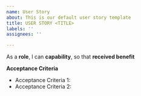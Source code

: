 ```yaml
---
name: User Story
about: This is our default user story template
title: USER STORY <TITLE>
labels: ''
assignees: ''

---
```


As a **role**, I can **capability**, so that **received benefit**

**Acceptance Criteria**

- Acceptance Criteria 1: 
- Acceptance Criteria 2:
